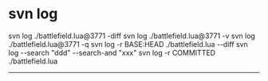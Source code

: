 # svn log

svn log ./battlefield.lua@3771 -diff
svn log ./battlefield.lua@3771 -v
svn log ./battlefield.lua@3771 -q
svn log -r BASE:HEAD ./battlefield.lua --diff
svn log --search "ddd" --search-and "xxx"
svn log -r COMMITTED ./battlefield.lua

---
